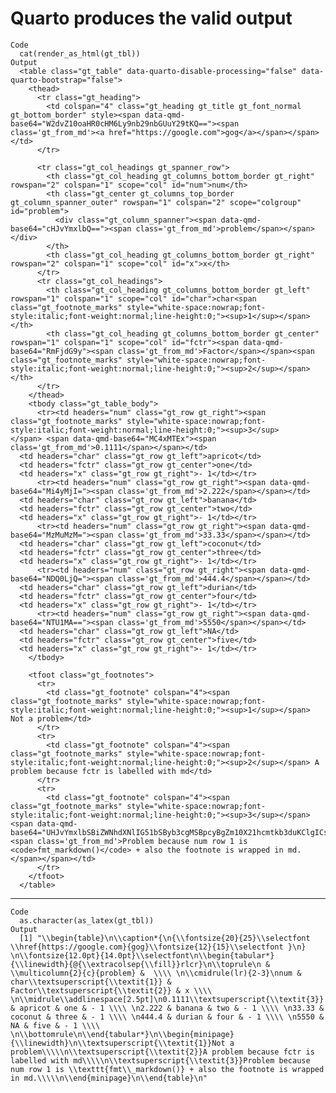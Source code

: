 # Quarto produces the valid output

    Code
      cat(render_as_html(gt_tbl))
    Output
      <table class="gt_table" data-quarto-disable-processing="false" data-quarto-bootstrap="false">
        <thead>
          <tr class="gt_heading">
            <td colspan="4" class="gt_heading gt_title gt_font_normal gt_bottom_border" style><span data-qmd-base64="W2dvZ10oaHR0cHM6Ly9nb29nbGUuY29tKQ=="><span class='gt_from_md'><a href="https://google.com">gog</a></span></span></td>
          </tr>
          
          <tr class="gt_col_headings gt_spanner_row">
            <th class="gt_col_heading gt_columns_bottom_border gt_right" rowspan="2" colspan="1" scope="col" id="num">num</th>
            <th class="gt_center gt_columns_top_border gt_column_spanner_outer" rowspan="1" colspan="2" scope="colgroup" id="problem">
              <div class="gt_column_spanner"><span data-qmd-base64="cHJvYmxlbQ=="><span class='gt_from_md'>problem</span></span></div>
            </th>
            <th class="gt_col_heading gt_columns_bottom_border gt_right" rowspan="2" colspan="1" scope="col" id="x">x</th>
          </tr>
          <tr class="gt_col_headings">
            <th class="gt_col_heading gt_columns_bottom_border gt_left" rowspan="1" colspan="1" scope="col" id="char">char<span class="gt_footnote_marks" style="white-space:nowrap;font-style:italic;font-weight:normal;line-height:0;"><sup>1</sup></span></th>
            <th class="gt_col_heading gt_columns_bottom_border gt_center" rowspan="1" colspan="1" scope="col" id="fctr"><span data-qmd-base64="RmFjdG9y"><span class='gt_from_md'>Factor</span></span><span class="gt_footnote_marks" style="white-space:nowrap;font-style:italic;font-weight:normal;line-height:0;"><sup>2</sup></span></th>
          </tr>
        </thead>
        <tbody class="gt_table_body">
          <tr><td headers="num" class="gt_row gt_right"><span class="gt_footnote_marks" style="white-space:nowrap;font-style:italic;font-weight:normal;line-height:0;"><sup>3</sup></span> <span data-qmd-base64="MC4xMTEx"><span class='gt_from_md'>0.1111</span></span></td>
      <td headers="char" class="gt_row gt_left">apricot</td>
      <td headers="fctr" class="gt_row gt_center">one</td>
      <td headers="x" class="gt_row gt_right">- 1</td></tr>
          <tr><td headers="num" class="gt_row gt_right"><span data-qmd-base64="Mi4yMjI="><span class='gt_from_md'>2.222</span></span></td>
      <td headers="char" class="gt_row gt_left">banana</td>
      <td headers="fctr" class="gt_row gt_center">two</td>
      <td headers="x" class="gt_row gt_right">- 1</td></tr>
          <tr><td headers="num" class="gt_row gt_right"><span data-qmd-base64="MzMuMzM="><span class='gt_from_md'>33.33</span></span></td>
      <td headers="char" class="gt_row gt_left">coconut</td>
      <td headers="fctr" class="gt_row gt_center">three</td>
      <td headers="x" class="gt_row gt_right">- 1</td></tr>
          <tr><td headers="num" class="gt_row gt_right"><span data-qmd-base64="NDQ0LjQ="><span class='gt_from_md'>444.4</span></span></td>
      <td headers="char" class="gt_row gt_left">durian</td>
      <td headers="fctr" class="gt_row gt_center">four</td>
      <td headers="x" class="gt_row gt_right">- 1</td></tr>
          <tr><td headers="num" class="gt_row gt_right"><span data-qmd-base64="NTU1MA=="><span class='gt_from_md'>5550</span></span></td>
      <td headers="char" class="gt_row gt_left">NA</td>
      <td headers="fctr" class="gt_row gt_center">five</td>
      <td headers="x" class="gt_row gt_right">- 1</td></tr>
        </tbody>
        
        <tfoot class="gt_footnotes">
          <tr>
            <td class="gt_footnote" colspan="4"><span class="gt_footnote_marks" style="white-space:nowrap;font-style:italic;font-weight:normal;line-height:0;"><sup>1</sup></span> Not a problem</td>
          </tr>
          <tr>
            <td class="gt_footnote" colspan="4"><span class="gt_footnote_marks" style="white-space:nowrap;font-style:italic;font-weight:normal;line-height:0;"><sup>2</sup></span> A problem because fctr is labelled with md</td>
          </tr>
          <tr>
            <td class="gt_footnote" colspan="4"><span class="gt_footnote_marks" style="white-space:nowrap;font-style:italic;font-weight:normal;line-height:0;"><sup>3</sup></span> <span data-qmd-base64="UHJvYmxlbSBiZWNhdXNlIG51bSByb3cgMSBpcyBgZm10X21hcmtkb3duKClgICsgYWxzbyB0aGUgZm9vdG5vdGUgaXMgd3JhcHBlZCBpbiBtZC4="><span class='gt_from_md'>Problem because num row 1 is <code>fmt_markdown()</code> + also the footnote is wrapped in md.</span></span></td>
          </tr>
        </tfoot>
      </table>

---

    Code
      as.character(as_latex(gt_tbl))
    Output
      [1] "\\begin{table}\n\\caption*{\n{\\fontsize{20}{25}\\selectfont  \\href{https://google.com}{gog}\\fontsize{12}{15}\\selectfont }\n} \n\\fontsize{12.0pt}{14.0pt}\\selectfont\n\\begin{tabular*}{\\linewidth}{@{\\extracolsep{\\fill}}rlcr}\n\\toprule\n & \\multicolumn{2}{c}{problem} &  \\\\ \n\\cmidrule(lr){2-3}\nnum & char\\textsuperscript{\\textit{1}} & Factor\\textsuperscript{\\textit{2}} & x \\\\ \n\\midrule\\addlinespace[2.5pt]\n0.1111\\textsuperscript{\\textit{3}} & apricot & one & - 1 \\\\ \n2.222 & banana & two & - 1 \\\\ \n33.33 & coconut & three & - 1 \\\\ \n444.4 & durian & four & - 1 \\\\ \n5550 & NA & five & - 1 \\\\ \n\\bottomrule\n\\end{tabular*}\n\\begin{minipage}{\\linewidth}\n\\textsuperscript{\\textit{1}}Not a problem\\\\\n\\textsuperscript{\\textit{2}}A problem because fctr is labelled with md\\\\\n\\textsuperscript{\\textit{3}}Problem because num row 1 is \\texttt{fmt\\_markdown()} + also the footnote is wrapped in md.\\\\\n\\end{minipage}\n\\end{table}\n"

